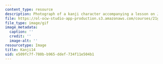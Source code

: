 ```yaml
---
content_type: resource
description: Photograph of a kanji character accompanying a lesson on Japanese.
file: https://ol-ocw-studio-app-production.s3.amazonaws.com/courses/21g-504-japanese-iv-spring-2009/e509fc7f780bb965ddef734f11e504b1_Kanji14.gif
file_type: image/gif
image_metadata:
  caption: ''
  credit: ''
  image-alt: ''
resourcetype: Image
title: Kanji14
uid: e509fc7f-780b-b965-ddef-734f11e504b1
---
```

